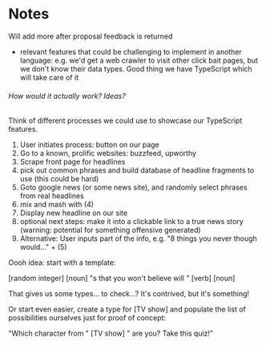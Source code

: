 # Notes

Will add more after proposal feedback is returned

- relevant features that could be challenging to implement in another language:
e.g. we'd get a web crawler to visit other click bait pages, but we don't know their data types.
Good thing we have TypeScript which will take care of it

###### How would it actually work? Ideas?
Think of different processes we could use to showcase our TypeScript features.

1. User initiates process: button on our page
2. Go to a known, prolific websites: buzzfeed, upworthy
3. Scrape front page for headlines
4. pick out common phrases and build database of headline fragments to use (this could be hard)
5. Goto google news (or some news site), and randomly select phrases from real headlines
6. mix and mash with (4)
7. Display new headline on our site
8. optional next steps: make it into a clickable link to a true news story (warning: potential for something offensive generated)
9. Alternative: User inputs part of the info, e.g. "8 things you never though would..." + (5)


Oooh idea: start with a template:

[random integer] [noun] "s that you won't believe will " [verb] [noun]

That gives us some types... to check...? It's contrived, but it's something!


Or start even easier, create a type for [TV show] and populate the list of possibilities ourselves just for proof of concept:

"Which character from " [TV show] " are you? Take this quiz!"
